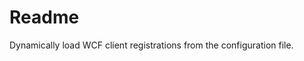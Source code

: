 Readme
============================

Dynamically load WCF client registrations from the configuration file.
